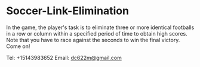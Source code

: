 # Soccer-Link-Elimination

In the game, the player's task is to eliminate three or more identical footballs in a row or column within a specified period of time to obtain high scores. Note that you have to race against the seconds to win the final victory. Come on!

Tel: +15143983652
Email:  dc622m@gmail.com
